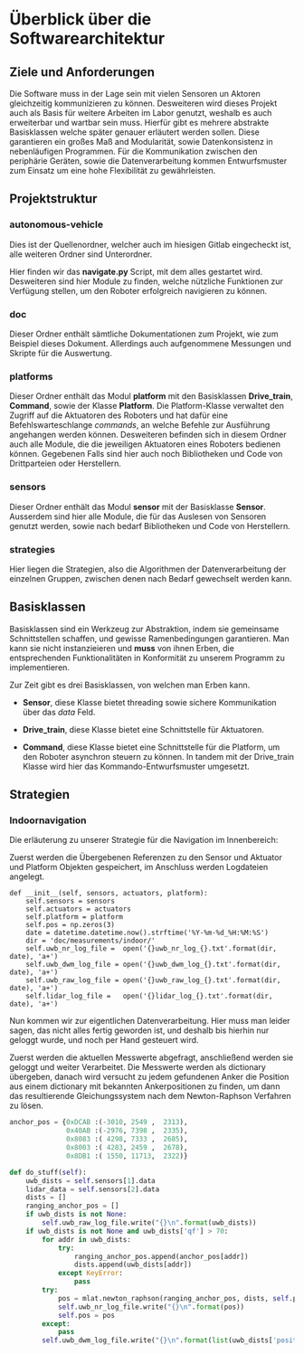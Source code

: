 # Überblick über die Softwarearchitektur


## Ziele und Anforderungen

Die Software muss in der Lage sein mit vielen Sensoren un Aktoren gleichzeitig
kommunizieren zu können. Desweiteren wird dieses Projekt auch als Basis für weitere
Arbeiten im Labor genutzt, weshalb es auch erweiterbar und wartbar sein muss.
Hierfür gibt es mehrere abstrakte Basisklassen welche später genauer erläutert
werden sollen. Diese garantieren ein großes Maß and Modularität, sowie
Datenkonsistenz in nebenläufigen Programmen. Für die Kommunikation zwischen den
periphärie Geräten, sowie die Datenverarbeitung kommen Entwurfsmuster zum Einsatz um
eine hohe Flexibilität zu gewährleisten.


## Projektstruktur


### autonomous-vehicle

Dies ist der Quellenordner, welcher auch im hiesigen Gitlab eingecheckt ist, alle
weiteren Ordner sind Unterordner.

Hier finden wir das **navigate.py** Script, mit dem alles gestartet wird. Desweiteren
sind hier Module zu finden, welche nützliche Funktionen zur Verfügung stellen, um den
Roboter erfolgreich navigieren zu können.

### doc

Dieser Ordner enthält sämtliche Dokumentationen zum Projekt, wie zum Beispiel dieses
Dokument. Allerdings auch aufgenommene Messungen und Skripte für die Auswertung.

### platforms

Dieser Ordner enthält das Modul **platform** mit den Basisklassen **Drive_train**,
**Command**, sowie der Klasse **Platform**. Die Platform-Klasse verwaltet den Zugriff
auf die Aktuatoren des Roboters und hat dafür eine Befehlswarteschlange _commands_,
an welche Befehle zur Ausführung angehangen werden können. Desweiteren befinden sich
in diesem Ordner auch alle Module, die die jeweiligen Aktuatoren eines Roboters
bedienen können. Gegebenen Falls sind hier auch noch Bibliotheken und Code von
Drittparteien oder Herstellern.

### sensors

Dieser Ordner enthält das Modul **sensor** mit der Basisklasse **Sensor**. Ausserdem
sind hier alle Module, die für das Auslesen von Sensoren genutzt werden, sowie
nach bedarf Bibliotheken und Code von Herstellern.

### strategies

Hier liegen die Strategien, also die Algorithmen der Datenverarbeitung der einzelnen
Gruppen, zwischen denen nach Bedarf gewechselt werden kann.


## Basisklassen

Basisklassen sind ein Werkzeug zur Abstraktion, indem sie gemeinsame Schnittstellen
schaffen, und gewisse Ramenbedingungen garantieren. Man kann sie nicht
instanzieieren und **muss** von ihnen Erben, die entsprechenden Funktionalitäten in
Konformität zu unserem Programm zu implementieren.

Zur Zeit gibt es drei Basisklassen, von welchen man Erben kann.

* **Sensor**, diese Klasse bietet threading sowie sichere Kommunikation über das
_data_ Feld.

* **Drive_train**, diese Klasse bietet eine Schnittstelle für Aktuatoren.

* **Command**, diese Klasse bietet eine Schnittstelle für die Platform, um den
Roboter asynchron steuern zu können. In tandem mit der Drive_train Klasse wird hier
das Kommando-Entwurfsmuster umgesetzt.

## Strategien

### Indoornavigation

Die erläuterung zu unserer Strategie für die Navigation im Innenbereich:

Zuerst werden die Übergebenen Referenzen zu den Sensor und Aktuator und Platform
Objekten gespeichert, im Anschluss werden Logdateien angelegt.

```py3
def __init__(self, sensors, actuators, platform):
    self.sensors = sensors
    self.actuators = actuators
    self.platform = platform
    self.pos = np.zeros(3)
    date = datetime.datetime.now().strftime('%Y-%m-%d_%H:%M:%S')
    dir = 'doc/measurements/indoor/'
    self.uwb_nr_log_file =  open('{}uwb_nr_log_{}.txt'.format(dir, date), 'a+')
    self.uwb_dwm_log_file = open('{}uwb_dwm_log_{}.txt'.format(dir, date), 'a+')
    self.uwb_raw_log_file = open('{}uwb_raw_log_{}.txt'.format(dir, date), 'a+')
    self.lidar_log_file =   open('{}lidar_log_{}.txt'.format(dir, date), 'a+')
```

Nun kommen wir zur eigentlichen Datenverarbeitung. Hier muss man leider sagen,
das nicht alles fertig geworden ist, und deshalb bis hierhin nur geloggt wurde,
und noch per Hand gesteuert wird.

Zuerst werden die aktuellen Messwerte abgefragt, anschließend werden sie geloggt
und weiter Verarbeitet. Die Messwerte werden als dictionary übergeben, danach wird
versucht zu jedem gefundenen Anker die Position aus einem dictionary mit bekannten
Ankerpositionen zu finden, um dann das resultierende Gleichungssystem nach dem
Newton-Raphson Verfahren zu lösen.

```python
anchor_pos = {0xDCAB :(-3010, 2549 ,  2313),
              0x40AB :(-2976, 7398 ,  2335),
              0x8083 :( 4298, 7333 ,  2685),
              0x8003 :( 4283, 2459 ,  2678),
              0x8DB1 :( 1550, 11713,  2322)}

def do_stuff(self):
    uwb_dists = self.sensors[1].data
    lidar_data = self.sensors[2].data
    dists = []
    ranging_anchor_pos = []
    if uwb_dists is not None:
        self.uwb_raw_log_file.write("{}\n".format(uwb_dists))
    if uwb_dists is not None and uwb_dists['qf'] > 70:
        for addr in uwb_dists:
            try:
                ranging_anchor_pos.append(anchor_pos[addr])
                dists.append(uwb_dists[addr])
            except KeyError:
                pass
        try:
            pos = mlat.newton_raphson(ranging_anchor_pos, dists, self.pos)
            self.uwb_nr_log_file.write("{}\n".format(pos))
            self.pos = pos
        except:
            pass
        self.uwb_dwm_log_file.write("{}\n".format(list(uwb_dists['position'])))
```
